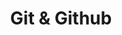 ---
layout: default
title: Git & Github
nav_order: 11
has_children: true
permalink: docs/git-github
---